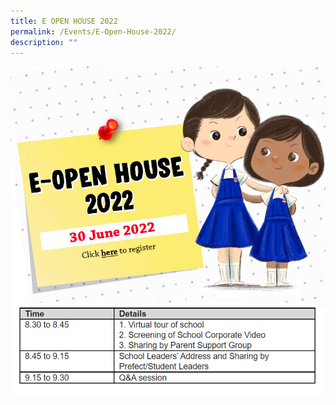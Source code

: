 ```yaml
---
title: E OPEN HOUSE 2022
permalink: /Events/E-Open-House-2022/
description: ""
---
```

![](/images/2022Openhouse_NEW.jpeg)